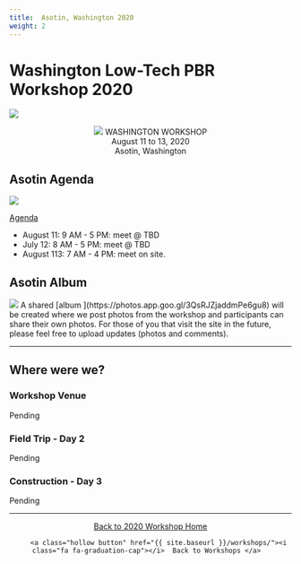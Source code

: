 ```yaml
---
title:  Asotin, Washington 2020 
weight: 2
---
```


# Washington  Low-Tech PBR Workshop 2020

<a href="https://s3-us-west-2.amazonaws.com/etalweb.joewheaton.org/RestorationConsortium/Workshops/2020/SGI/SGI-NRCS_LTR_Workshop-WA_2020_Flyer.pdf"><img class="float-right" src="{{ site.baseurl }}/assets/images/workshops/2020/WA_2020_Flyer.png"></a>

<div align="center">
<a class="hollow button" ><img src="{{ site.baseurl }}/assets/images/workshops/2020/WA_50.png"> WASHINGTON WORKSHOP<br>August 11 to 13, 2020<br>Asotin, Washington</a>


</div>

## Asotin Agenda

<a href="https://s3-us-west-2.amazonaws.com/etalweb.joewheaton.org/RestorationConsortium/Workshops/2020/SGI/Low-Tech+PBR+Workshop+Agenda+-+Asotin%2C+WA.pdf"><img class="float-right" src="{{ site.baseurl }}/assets/images/workshops/2020/AsotinAgenda.png"></a>

<a href="https://s3-us-west-2.amazonaws.com/etalweb.joewheaton.org/RestorationConsortium/Workshops/2020/SGI/Low-Tech+PBR+Workshop+Agenda+-+Asotin%2C+WA.pdf"><i class="fa fa-file-pdf-o" aria-hidden="true"></i> Agenda</a>

- August 11: 9 AM - 5 PM: meet @ TBD 
- July 12: 8 AM - 5 PM:  meet @ TBD
- August 113: 7 AM - 4 PM: meet on site.

## Asotin Album

<img class="float-right" src="{{ site.baseurl }}/assets/images/workshops/2019/Gunnison_Album.png"> 
A shared [album <i class="fa fa-picture-o" aria-hidden="true"></i>](https://photos.app.goo.gl/3QsRJZjaddmPe6gu8) will be created where we post photos from the workshop and participants can share their own photos. For those of you that visit the site in the future, please feel free to upload updates (photos and comments).

-----
## Where were we?

### Workshop Venue

Pending

### Field Trip - Day 2 

Pending

### Construction - Day 3

Pending

-----
<div align="center">
    <a class="hollow button" href="{{ site.baseurl }}/workshops/2020/SGI"><i class="fa fa-chevron-circle-left"></i>  Back to 2020 Workshop Home </a>  

        <a class="hollow button" href="{{ site.baseurl }}/workshops/"><i class="fa fa-graduation-cap"></i>  Back to Workshops </a>  
</div>

